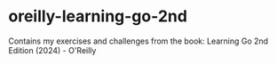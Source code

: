# oreilly-learning-go-2nd
Contains my exercises and challenges from the book: Learning Go 2nd Edition (2024) - O'Reilly
